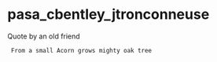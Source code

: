 # pasa_cbentley_jtronconneuse

Quote by an old friend

     From a small Acorn grows mighty oak tree
